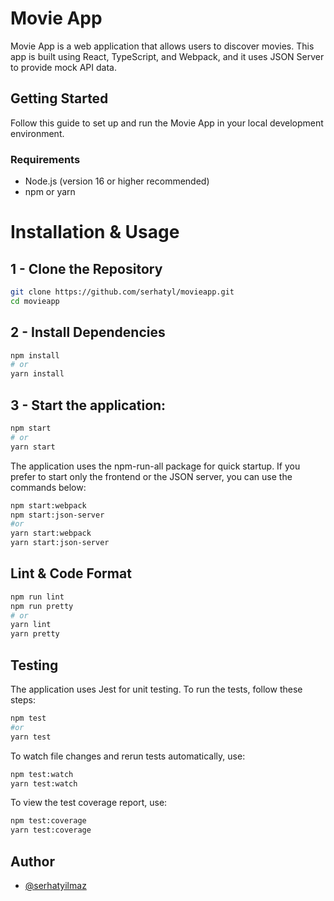 # Movie App

Movie App is a web application that allows users to discover movies. This app is built using React, TypeScript, and Webpack, and it uses JSON Server to provide mock API data.

## Getting Started

Follow this guide to set up and run the Movie App in your local development environment.

### Requirements

- Node.js (version 16 or higher recommended)
- npm or yarn

# Installation & Usage

## 1 - Clone the Repository

```bash
git clone https://github.com/serhatyl/movieapp.git
cd movieapp
```

## 2 - Install Dependencies

```bash
npm install
# or
yarn install
```

## 3 - Start the application:

```bash
npm start
# or
yarn start
```

The application uses the npm-run-all package for quick startup. If you prefer to start only the frontend or the JSON server, you can use the commands below:

```bash
npm start:webpack
npm start:json-server
#or
yarn start:webpack
yarn start:json-server
```

## Lint & Code Format

```bash
npm run lint
npm run pretty
# or
yarn lint
yarn pretty
```

## Testing

The application uses Jest for unit testing. To run the tests, follow these steps:

```bash
npm test
#or
yarn test
```

To watch file changes and rerun tests automatically, use:

```bash
npm test:watch
yarn test:watch
```

To view the test coverage report, use:

```bash
npm test:coverage
yarn test:coverage
```

## Author

- [@serhatyilmaz](https://www.bento.me/serhatyilmaz)
